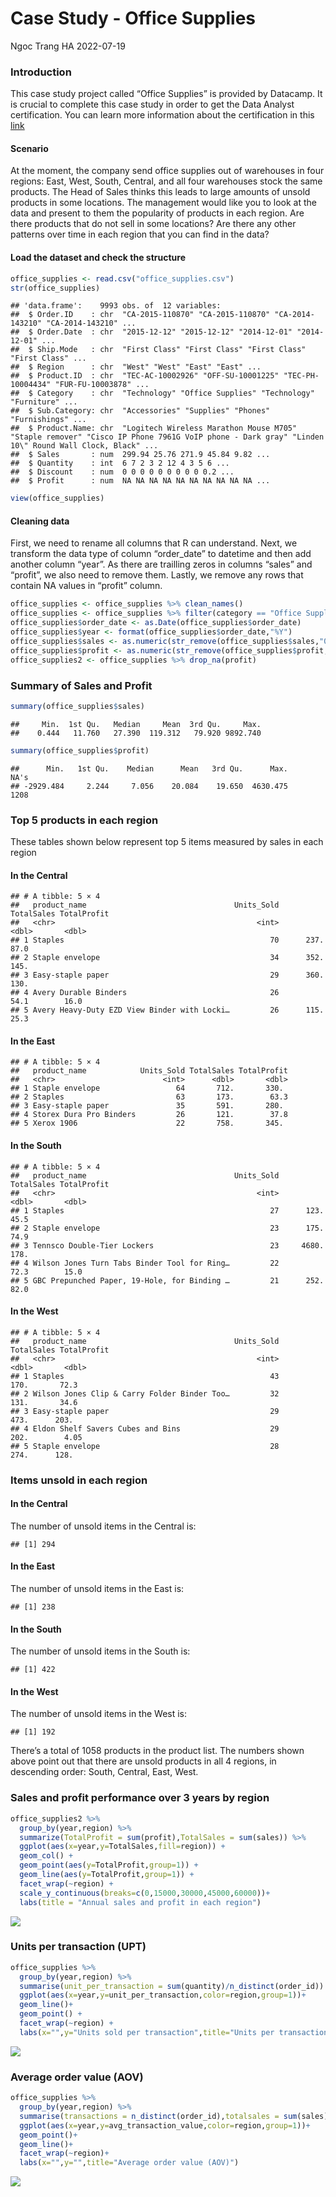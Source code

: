 Case Study - Office Supplies
================
Ngoc Trang HA
2022-07-19

### Introduction

This case study project called “Office Supplies” is provided by
Datacamp. It is crucial to complete this case study in order to get the
Data Analyst certification. You can learn more information about the
certification in this
[link](https://support.datacamp.com/hc/en-us/categories/360000137934-Certification)

#### Scenario

At the moment, the company send office supplies out of warehouses in
four regions: East, West, South, Central, and all four warehouses stock
the same products. The Head of Sales thinks this leads to large amounts
of unsold products in some locations. The management would like you to
look at the data and present to them the popularity of products in each
region. Are there products that do not sell in some locations? Are there
any other patterns over time in each region that you can find in the
data?

#### Load the dataset and check the structure

``` r
office_supplies <- read.csv("office_supplies.csv")
str(office_supplies)
```

    ## 'data.frame':    9993 obs. of  12 variables:
    ##  $ Order.ID    : chr  "CA-2015-110870" "CA-2015-110870" "CA-2014-143210" "CA-2014-143210" ...
    ##  $ Order.Date  : chr  "2015-12-12" "2015-12-12" "2014-12-01" "2014-12-01" ...
    ##  $ Ship.Mode   : chr  "First Class" "First Class" "First Class" "First Class" ...
    ##  $ Region      : chr  "West" "West" "East" "East" ...
    ##  $ Product.ID  : chr  "TEC-AC-10002926" "OFF-SU-10001225" "TEC-PH-10004434" "FUR-FU-10003878" ...
    ##  $ Category    : chr  "Technology" "Office Supplies" "Technology" "Furniture" ...
    ##  $ Sub.Category: chr  "Accessories" "Supplies" "Phones" "Furnishings" ...
    ##  $ Product.Name: chr  "Logitech Wireless Marathon Mouse M705" "Staple remover" "Cisco IP Phone 7961G VoIP phone - Dark gray" "Linden 10\" Round Wall Clock, Black" ...
    ##  $ Sales       : num  299.94 25.76 271.9 45.84 9.82 ...
    ##  $ Quantity    : int  6 7 2 3 2 12 4 3 5 6 ...
    ##  $ Discount    : num  0 0 0 0 0 0 0 0 0 0.2 ...
    ##  $ Profit      : num  NA NA NA NA NA NA NA NA NA NA ...

``` r
view(office_supplies)
```

#### Cleaning data

First, we need to rename all columns that R can understand. Next, we
transform the data type of column “order_date” to datetime and then add
another column “year”. As there are trailling zeros in columns “sales”
and “profit”, we also need to remove them. Lastly, we remove any rows
that contain NA values in “profit” column.

``` r
office_supplies <- office_supplies %>% clean_names()
office_supplies <- office_supplies %>% filter(category == "Office Supplies")
office_supplies$order_date <- as.Date(office_supplies$order_date)     
office_supplies$year <- format(office_supplies$order_date,"%Y")
office_supplies$sales <- as.numeric(str_remove(office_supplies$sales,"0+$"))
office_supplies$profit <- as.numeric(str_remove(office_supplies$profit,"0+$"))
office_supplies2 <- office_supplies %>% drop_na(profit)
```

### Summary of Sales and Profit

``` r
summary(office_supplies$sales)
```

    ##     Min.  1st Qu.   Median     Mean  3rd Qu.     Max. 
    ##    0.444   11.760   27.390  119.312   79.920 9892.740

``` r
summary(office_supplies$profit)
```

    ##      Min.   1st Qu.    Median      Mean   3rd Qu.      Max.      NA's 
    ## -2929.484     2.244     7.056    20.084    19.650  4630.475      1208

### Top 5 products in each region

These tables shown below represent top 5 items measured by sales in each
region

#### In the Central

    ## # A tibble: 5 × 4
    ##   product_name                                 Units_Sold TotalSales TotalProfit
    ##   <chr>                                             <int>      <dbl>       <dbl>
    ## 1 Staples                                              70      237.         87.0
    ## 2 Staple envelope                                      34      352.        145. 
    ## 3 Easy-staple paper                                    29      360.        130. 
    ## 4 Avery Durable Binders                                26       54.1        16.0
    ## 5 Avery Heavy-Duty EZD View Binder with Locki…         26      115.         25.3

#### In the East

    ## # A tibble: 5 × 4
    ##   product_name            Units_Sold TotalSales TotalProfit
    ##   <chr>                        <int>      <dbl>       <dbl>
    ## 1 Staple envelope                 64       712.       330. 
    ## 2 Staples                         63       173.        63.3
    ## 3 Easy-staple paper               35       591.       280. 
    ## 4 Storex Dura Pro Binders         26       121.        37.8
    ## 5 Xerox 1906                      22       758.       345.

#### In the South

    ## # A tibble: 5 × 4
    ##   product_name                                 Units_Sold TotalSales TotalProfit
    ##   <chr>                                             <int>      <dbl>       <dbl>
    ## 1 Staples                                              27      123.         45.5
    ## 2 Staple envelope                                      23      175.         74.9
    ## 3 Tennsco Double-Tier Lockers                          23     4680.        178. 
    ## 4 Wilson Jones Turn Tabs Binder Tool for Ring…         22       72.3        15.0
    ## 5 GBC Prepunched Paper, 19-Hole, for Binding …         21      252.         82.0

#### In the West

    ## # A tibble: 5 × 4
    ##   product_name                                 Units_Sold TotalSales TotalProfit
    ##   <chr>                                             <int>      <dbl>       <dbl>
    ## 1 Staples                                              43       170.       72.3 
    ## 2 Wilson Jones Clip & Carry Folder Binder Too…         32       131.       34.6 
    ## 3 Easy-staple paper                                    29       473.      203.  
    ## 4 Eldon Shelf Savers Cubes and Bins                    29       202.        4.05
    ## 5 Staple envelope                                      28       274.      128.

### Items unsold in each region

#### In the Central

The number of unsold items in the Central is:

    ## [1] 294

#### In the East

The number of unsold items in the East is:

    ## [1] 238

#### In the South

The number of unsold items in the South is:

    ## [1] 422

#### In the West

The number of unsold items in the West is:

    ## [1] 192

There’s a total of 1058 products in the product list. The numbers shown
above point out that there are unsold products in all 4 regions, in
descending order: South, Central, East, West.

### Sales and profit performance over 3 years by region

``` r
office_supplies2 %>% 
  group_by(year,region) %>% 
  summarize(TotalProfit = sum(profit),TotalSales = sum(sales)) %>% 
  ggplot(aes(x=year,y=TotalSales,fill=region)) +
  geom_col() +
  geom_point(aes(y=TotalProfit,group=1)) +
  geom_line(aes(y=TotalProfit,group=1)) +
  facet_wrap(~region) +
  scale_y_continuous(breaks=c(0,15000,30000,45000,60000))+
  labs(title = "Annual sales and profit in each region")
```

<img src="report-2_files/figure-gfm/unnamed-chunk-12-1.png" style="display: block; margin: auto;" />

### Units per transaction (UPT)

``` r
office_supplies %>% 
  group_by(year,region) %>% 
  summarise(unit_per_transaction = sum(quantity)/n_distinct(order_id)) %>%
  ggplot(aes(x=year,y=unit_per_transaction,color=region,group=1))+
  geom_line()+
  geom_point() +
  facet_wrap(~region) +
  labs(x="",y="Units sold per transaction",title="Units per transaction by region (UPT)")
```

<img src="report-2_files/figure-gfm/unnamed-chunk-13-1.png" style="display: block; margin: auto;" />

### Average order value (AOV)

``` r
office_supplies %>% 
  group_by(year,region) %>% 
  summarise(transactions = n_distinct(order_id),totalsales = sum(sales),avg_transaction_value = totalsales/transactions) %>% 
  ggplot(aes(x=year,y=avg_transaction_value,color=region,group=1))+
  geom_point()+
  geom_line()+
  facet_wrap(~region)+
  labs(x="",y="",title="Average order value (AOV)")
```

<img src="report-2_files/figure-gfm/unnamed-chunk-14-1.png" style="display: block; margin: auto;" />
